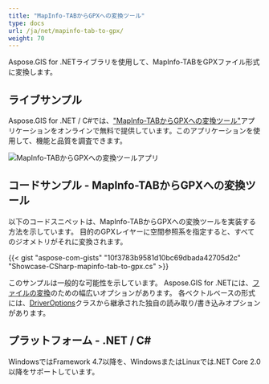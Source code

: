 ```yaml
---
title: "MapInfo-TABからGPXへの変換ツール"
type: docs
url: /ja/net/mapinfo-tab-to-gpx/
weight: 70
---
```


Aspose.GIS for .NETライブラリを使用して、MapInfo-TABをGPXファイル形式に変換します。

## **ライブサンプル**

Aspose.GIS for .NET / C#では、["MapInfo-TABからGPXへの変換ツール"](https://products.aspose.app/gis/conversion/mapinfo-tab-to-gpx)アプリケーションをオンラインで無料で提供しています。このアプリケーションを使用して、機能と品質を調査できます。

![MapInfo-TABからGPXへの変換ツールアプリ](conversion.png)

## **コードサンプル - MapInfo-TABからGPXへの変換ツール**

以下のコードスニペットは、MapInfo-TABからGPXへの変換ツールを実装する方法を示しています。 目的のGPXレイヤーに空間参照系を指定すると、すべてのジオメトリがそれに変換されます。

{{< gist "aspose-com-gists" "10f3783b9581d10bc69dbada42705d2c" "Showcase-CSharp-mapinfo-tab-to-gpx.cs" >}}

このサンプルは一般的な可能性を示しています。 Aspose.GIS for .NETには、[ファイルの変換](https://docs.aspose.com/gis/net/vector-layers/)のための幅広いオプションがあります。 各ベクトルベースの形式には、[DriverOptions](https://reference.aspose.com/gis/net/aspose.gis/driveroptions)クラスから継承された独自の読み取り/書き込みオプションがあります。

## **プラットフォーム - .NET / C#**

WindowsではFramework 4.7以降を、WindowsまたはLinuxでは.NET Core 2.0以降をサポートしています。
